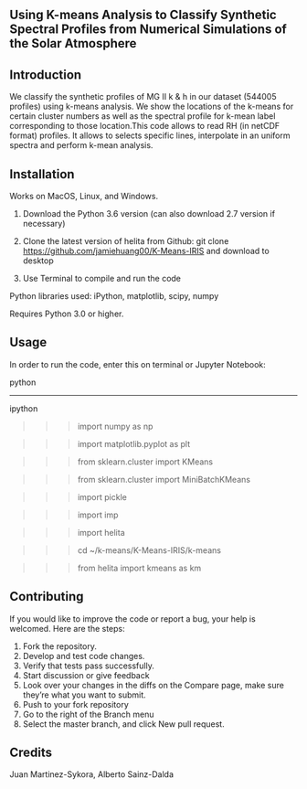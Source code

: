## Using K-means Analysis to Classify Synthetic Spectral Profiles from Numerical Simulations of the Solar Atmosphere

## Introduction
We classify the synthetic profiles of MG II k & h in our dataset (544005 profiles) using k-means analysis. We show the locations of the k-means for certain cluster numbers as well as the spectral profile for k-mean label corresponding to those location.This code allows to read RH (in netCDF format) profiles. It allows to selects specific lines, interpolate in an uniform spectra and perform k-mean analysis. 

## Installation
Works on MacOS, Linux, and Windows.

1) Download the Python 3.6 version (can also download 2.7 version if necessary) 

2) Clone the latest version of helita from Github: git clone https://github.com/jamiehuang00/K-Means-IRIS and download to desktop

3) Use Terminal to compile and run the code

Python libraries used: iPython, matplotlib, scipy, numpy

Requires Python 3.0 or higher.

## Usage
In order to run the code, enter this on terminal or Jupyter Notebook: 

python
***

ipython

>>> import numpy as np

>>> import matplotlib.pyplot as plt

>>> from sklearn.cluster import KMeans

>>> from sklearn.cluster import MiniBatchKMeans

>>> import pickle

>>> import imp

>>> import helita

>>> cd ~/k-means/K-Means-IRIS/k-means

>>> from helita import kmeans as km

## Contributing
If you would like to improve the code or report a bug, your help is welcomed. 
Here are the steps:

1) Fork the repository.
2) Develop and test code changes.
3) Verify that tests pass successfully.
4) Start discussion or give feedback 
5) Look over your changes in the diffs on the Compare page, make sure they’re what you want to submit.
6) Push to your fork repository
7) Go to the right of the Branch menu
8) Select the master branch, and click New pull request.

## Credits
Juan Martinez-Sykora, Alberto Sainz-Dalda
